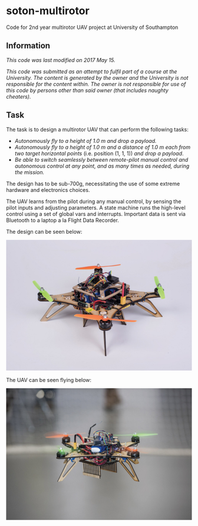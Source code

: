 # soton-multirotor
Code for 2nd year multirotor UAV project at University of Southampton

## Information
_This code was last modified on 2017 May 15._

_This code was submitted as an attempt to fulfil part of a course at the University. The content is generated by the owner and the University is not responsible for the content within. The owner is not responsible for use of this code by persons other than said owner (that includes naughty cheaters)._

## Task
The task is to design a multirotor UAV that can perform the following tasks:

+ _Autonomously fly to a height of 1.0 m and drop a payload._
+ _Autonomously fly to a height of 1.0 m and a distance of 1.0 m each from two target horizontal points_ (i.e. position (1, 1, 1)) _and drop a payload_.
+ _Be able to switch seamlessly between remote-pilot manual control and autonomous control at any point, and as many times as needed, during the mission._

The design has to be sub-700g, necessitating the use of some extreme hardware and electronics choices.

The UAV learns from the pilot during any manual control, by sensing the pilot inputs and adjusting parameters. A state machine runs the high-level control using a set of global vars and interrupts. Important data is sent via Bluetooth to a laptop a la Flight Data Recorder.

The design can be seen below:

![Quad](https://github.com/MNahad/soton-multirotor/blob/master/assets/Untitled1.jpg "The design")

The UAV can be seen flying below:

![QuadFly](https://github.com/MNahad/soton-multirotor/blob/master/assets/Untitled2.jpg "The UAV in flight")
